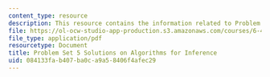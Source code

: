 ```yaml
---
content_type: resource
description: This resource contains the information related to Problem Set 5 Solutions.
file: https://ol-ocw-studio-app-production.s3.amazonaws.com/courses/6-438-algorithms-for-inference-fall-2014/084133fab407ba0ca9a58406f4afec29_MIT6_438F14_ps5_sol.pdf
file_type: application/pdf
resourcetype: Document
title: Problem Set 5 Solutions on Algorithms for Inference
uid: 084133fa-b407-ba0c-a9a5-8406f4afec29
---
```

